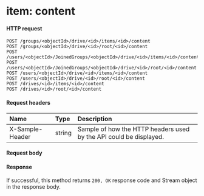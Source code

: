 # item: content


#### HTTP request
<!-- { "blockType": "ignored" } -->
```http
POST /groups/<objectId>/drive/<id>/items/<id>/content
POST /groups/<objectId>/drive/<id>/root/<id>/content
POST /users/<objectId>/JoinedGroups/<objectId>/drive/<id>/items/<id>/content
POST /users/<objectId>/JoinedGroups/<objectId>/drive/<id>/root/<id>/content
POST /users/<objectId>/drive/<id>/items/<id>/content
POST /users/<objectId>/drive/<id>/root/<id>/content
POST /drives/<id>/items/<id>/content
POST /drives/<id>/root/<id>/content
```
#### Request headers
| Name       | Type | Description|
|:---------------|:--------|:----------|
| X-Sample-Header  | string  | Sample of how the HTTP headers used by the API could be displayed.|

#### Request body

#### Response
If successful, this method returns `200, OK` response code and Stream object in the response body.
